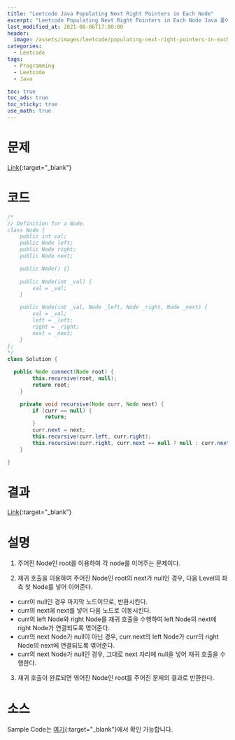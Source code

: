 ```yaml
---
title: "Leetcode Java Populating Next Right Pointers in Each Node"
excerpt: "Leetcode Populating Next Right Pointers in Each Node Java 풀이"
last_modified_at: 2021-08-06T17:00:00
header:
  image: /assets/images/leetcode/populating-next-right-pointers-in-each-node.png
categories:
  - Leetcode
tags:
  - Programming
  - Leetcode
  - Java

toc: true
toc_ads: true
toc_sticky: true
use_math: true
---
```

# 문제
[Link](https://leetcode.com/populating-next-right-pointers-in-each-node/){:target="_blank"}

# 코드
```java
/*
// Definition for a Node.
class Node {
    public int val;
    public Node left;
    public Node right;
    public Node next;

    public Node() {}
    
    public Node(int _val) {
        val = _val;
    }

    public Node(int _val, Node _left, Node _right, Node _next) {
        val = _val;
        left = _left;
        right = _right;
        next = _next;
    }
};
*/
class Solution {

  public Node connect(Node root) {
		this.recursive(root, null);
		return root;
	}

	private void recursive(Node curr, Node next) {
		if (curr == null) {
			return;
		}
		curr.next = next;
		this.recursive(curr.left, curr.right);
		this.recursive(curr.right, curr.next == null ? null : curr.next.left);
	}

}
```

# 결과
[Link](https://leetcode.com/submissions/detail/534076549/){:target="_blank"}

# 설명
1. 주어진 Node인 root를 이용하여 각 node를 이어주는 문제이다.

2. 재귀 호출을 이용하여 주어진 Node인 root의 next가 null인 경우, 다음 Level의 좌측 첫 Node를 넣어 이어준다.
- curr이 null인 경우 마지막 노드이므로, 반환시킨다.
- curr의 next에 next를 넣어 다음 노드로 이동시킨다.
- curr의 left Node와 right Node를 재귀 호출을 수행하여 left Node의 next에 right Node가 연결되도록 엮어준다.
- curr의 next Node가 null이 아닌 경우, curr.next의 left Node가 curr의 right Node의 next에 연결되도록 엮어준다.
- curr의 next Node가 null인 경우, 그대로 next 자리에 null을 넣어 재귀 호출을 수행한다.

3. 재귀 호출이 완료되면 엮어진 Node인 root를 주어진 문제의 결과로 반환한다.

# 소스
Sample Code는 [여기](https://github.com/GracefulSoul/leetcode/blob/master/src/main/java/gracefulsoul/problems/PopulatingNextRightPointersInEachNode.java){:target="_blank"}에서 확인 가능합니다.